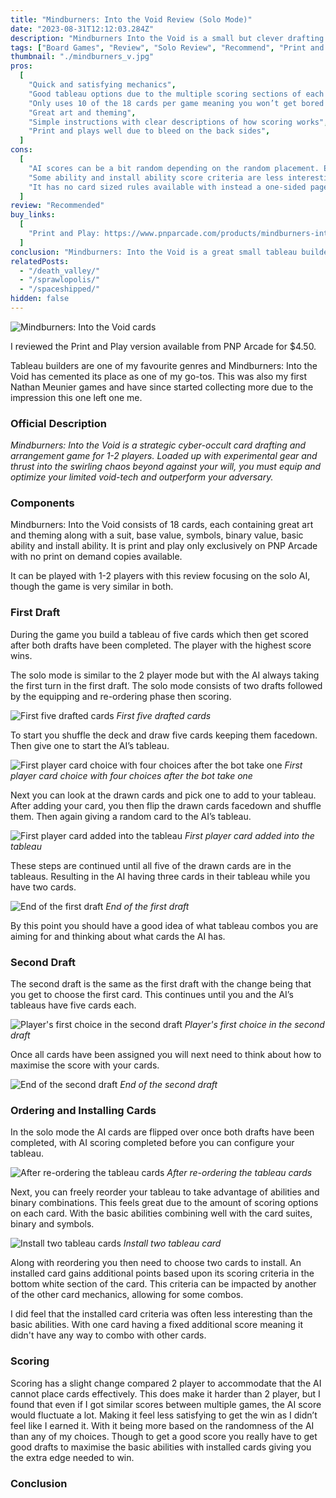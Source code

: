 ```yaml
---
title: "Mindburners: Into the Void Review (Solo Mode)"
date: "2023-08-31T12:12:03.284Z"
description: "Mindburners Into the Void is a small but clever drafting tableau builder."
tags: ["Board Games", "Review", "Solo Review", "Recommend", "Print and Play"]
thumbnail: "./mindburners_v.jpg"
pros:
  [
    "Quick and satisfying mechanics",
    "Good tableau options due to the multiple scoring sections of each card",
    "Only uses 10 of the 18 cards per game meaning you won’t get bored by seeing the same options repeatedly",
    "Great art and theming",
    "Simple instructions with clear descriptions of how scoring works",
    "Print and plays well due to bleed on the back sides",
  ]
cons:
  [
    "AI scores can be a bit random depending on the random placement. Even with using all of the installation abilities it can fluctuate in score by 20 to 30 points",
    "Some ability and install ability score criteria are less interesting than others",
    "It has no card sized rules available with instead a one-sided page with rules",
  ]
review: "Recommended"
buy_links:
  [
    "Print and Play: https://www.pnparcade.com/products/mindburners-into-the-void",
  ]
conclusion: "Mindburners: Into the Void is a great small tableau builder with fantastic art and satisfying scoring mechanics. The games are quick and always get me playing multiple times in a row. Though the solo AI difficulty has high variance resulting in less satisfying wins."
relatedPosts:
  - "/death_valley/"
  - "/sprawlopolis/"
  - "/spaceshipped/"
hidden: false
---
```


![Mindburners: Into the Void cards](./mindburners_v.jpg)

I reviewed the Print and Play version available from PNP Arcade for $4.50.

Tableau builders are one of my favourite genres and Mindburners: Into the Void has cemented its place as one of my go-tos. This was also my first Nathan Meunier games and have since started collecting more due to the impression this one left one me.

### Official Description

_Mindburners: Into the Void is a strategic cyber-occult card drafting and arrangement game for 1-2 players. Loaded up with experimental gear and thrust into the swirling chaos beyond against your will, you must equip and optimize your limited void-tech and outperform your adversary._

### Components

Mindburners: Into the Void consists of 18 cards, each containing great art and theming along with a suit, base value, symbols, binary value, basic ability and install ability. It is print and play only exclusively on PNP Arcade with no print on demand copies available.

It can be played with 1-2 players with this review focusing on the solo AI, though the game is very similar in both.

### First Draft

During the game you build a tableau of five cards which then get scored after both drafts have been completed. The player with the highest score wins.

The solo mode is similar to the 2 player mode but with the AI always taking the first turn in the first draft. The solo mode consists of two drafts followed by the equipping and re-ordering phase then scoring.

![First five drafted cards](./mindburners_v_5_facedown.jpg)
_First five drafted cards_

To start you shuffle the deck and draw five cards keeping them facedown. Then give one to start the AI’s tableau.

![First player card choice with four choices after the bot take one](./mindburners_v_first_player_choice.jpg)
_First player card choice with four choices after the bot take one_

Next you can look at the drawn cards and pick one to add to your tableau. After adding your card, you then flip the drawn cards facedown and shuffle them. Then again giving a random card to the AI’s tableau.

![First player card added into the tableau](./mindburners_v_first_cards.jpg)
_First player card added into the tableau_

These steps are continued until all five of the drawn cards are in the tableaus. Resulting in the AI having three cards in their tableau while you have two cards.

![End of the first draft](./mindburners_v_first_draft.jpg)
_End of the first draft_

By this point you should have a good idea of what tableau combos you are aiming for and thinking about what cards the AI has.

### Second Draft

The second draft is the same as the first draft with the change being that you get to choose the first card. This continues until you and the AI’s tableaus have five cards each.

![Player's first choice in the second draft](./mindburners_v_second_draft_first_choice.jpg)
_Player's first choice in the second draft_

Once all cards have been assigned you will next need to think about how to maximise the score with your cards.

![End of the second draft](./mindburners_v_finish_second_draft.jpg)
_End of the second draft_

### Ordering and Installing Cards

In the solo mode the AI cards are flipped over once both drafts have been completed, with AI scoring completed before you can configure your tableau.

![After re-ordering the tableau cards](./mindburners_v_order.jpg)
_After re-ordering the tableau cards_

Next, you can freely reorder your tableau to take advantage of abilities and binary combinations. This feels great due to the amount of scoring options on each card. With the basic abilities combining well with the card suites, binary and symbols.

![Install two tableau cards](./mindburners_v_install.jpg)
_Install two tableau card_

Along with reordering you then need to choose two cards to install. An installed card gains additional points based upon its scoring criteria in the bottom white section of the card. This criteria can be impacted by another of the other card mechanics, allowing for some combos.

I did feel that the installed card criteria was often less interesting than the basic abilities. With one card having a fixed additional score meaning it didn't have any way to combo with other cards.

### Scoring

Scoring has a slight change compared 2 player to accommodate that the AI cannot place cards effectively. This does make it harder than 2 player, but I found that even if I got similar scores between multiple games, the AI score would fluctuate a lot. Making it feel less satisfying to get the win as I didn’t feel like I earned it. With it being more based on the randomness of the AI than any of my choices. Though to get a good score you really have to get good drafts to maximise the basic abilities with installed cards giving you the extra edge needed to win.

### Conclusion

